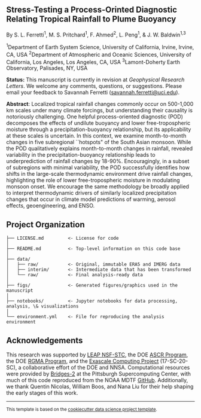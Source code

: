 Stress-Testing a Process-Orinted Diagnostic Relating Tropical Rainfall to Plume Buoyancy
------------

By S. L. Ferretti<sup>1</sup>, M. S. Pritchard<sup>1</sup>, F. Ahmed<sup>2</sup>, L. Peng<sup>1</sup>, & J. W. Baldwin<sup>1,3</sup>

<sup>1</sup>Department of Earth System Science, University of California, Irvine, Irvine, CA, USA
<sup>2</sup>Department of Atmospheric and Oceanic Sciences, University of California, Los Angeles, Los Angeles, CA, USA
<sup>3</sup>Lamont-Doherty Earth Observatory, Palisades, NY, USA

**Status:** This manuscript is currently in revision at *Geophysical Research Letters*. We welcome any comments, questions, or suggestions. Please email your feedback to Savannah Ferretti (savannah.ferretti@uci.edu).

**Abstract**: Localized tropical rainfall changes commonly occur on 500-1,000 km scales under many climate forcings, but understanding their causality is notoriously challenging. One helpful process-oriented diagnostic (POD) decomposes the effects of undilute buoyancy and lower free-tropospheric moisture through a precipitation-buoyancy relationship, but its applicability at these scales is uncertain. In this context, we examine month-to-month changes in five subregional ``hotspots" of the South Asian monsoon. While the POD qualitatively explains month-to-month changes in rainfall, revealed variability in the precipitation-buoyancy relationship leads to underprediction of rainfall changes by 18-90\%. Encouragingly, in a subset of subregions with minimal variability, the POD successfully identifies how shifts in the large-scale thermodynamic environment drive rainfall changes, highlighting the role of lower free-tropospheric moisture in modulating monsoon onset. We encourage the same methodology be broadly applied to interpret thermodynamic drivers of similarly localized precipitation changes that occur in climate model predictions of warming, aerosol effects, geoengineering, and ENSO.

Project Organization
------------
```
├── LICENSE.md         <- License for code
│
├── README.md          <- Top-level information on this code base
│
├── data/
│   ├── raw/           <- Original, immutable ERA5 and IMERG data
│   ├── interim/       <- Intermediate data that has been transformed
│   └── raw/           <- Final analysis-ready data
│
├── figs/              <- Generated figures/graphics used in the manuscript
│
├── notebooks/         <- Jupyter notebooks for data processing, analysis, \& visualizations  
│
└── environment.yml    <- File for reproducing the analysis environment
```

Acknowledgements
-------
This research was supported by [LEAP NSF-STC](https://leap.columbia.edu/), the DOE [ASCR Program](https://www.energy.gov/science/ascr/advanced-scientific-computing-research), the DOE [RGMA Program](https://eesm.science.energy.gov/program-area/regional-global-model-analysis), and the [Exascale Computing Project](https://www.exascaleproject.org/) (17-SC-20-SC), a collaborative effort of the DOE and NNSA. Computational resources were provided by [Bridges-2](https://www.psc.edu/resources/bridges-2/) at the Pittsburgh Supercomputing Center, with much of this code reproduced from the NOAA MDTF [GitHub](https://github.com/NOAA-GFDL/MDTF-diagnostics). Additionally, we thank Quentin Nicolas, William Boos, and Nana Liu for their help shaping the early stages of this work.

--------
<p><small>This template is based on the <a target="_blank" href="https://drivendata.github.io/cookiecutter-data-science/">cookiecutter data science project template</a>.</small></p>
